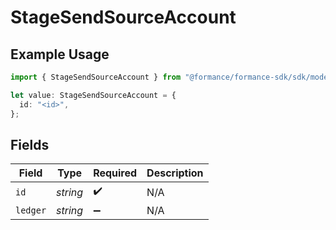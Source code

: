 # StageSendSourceAccount

## Example Usage

```typescript
import { StageSendSourceAccount } from "@formance/formance-sdk/sdk/models/shared";

let value: StageSendSourceAccount = {
  id: "<id>",
};
```

## Fields

| Field              | Type               | Required           | Description        |
| ------------------ | ------------------ | ------------------ | ------------------ |
| `id`               | *string*           | :heavy_check_mark: | N/A                |
| `ledger`           | *string*           | :heavy_minus_sign: | N/A                |